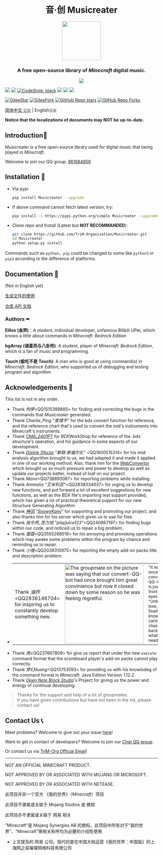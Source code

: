 [Bilibili: Eilles]: https://img.shields.io/badge/Bilibili-%E9%87%91%E7%BE%BFELS-00A1E7?style=for-the-badge
[Bilibili: bgArray]: https://img.shields.io/badge/Bilibili-%E8%AF%B8%E8%91%9B%E4%BA%AE%E4%B8%8E%E5%85%AB%E5%8D%A6%E9%98%B5-00A1E7?style=for-the-badge
[CodeStyle: black]: https://img.shields.io/badge/code%20style-black-121110.svg?style=for-the-badge
[python]: https://img.shields.io/badge/python-3.8-AB70FF?style=for-the-badge
[release]: https://img.shields.io/github/v/release/EillesWan/Musicreater?style=for-the-badge
[license]: https://img.shields.io/badge/Licence-Apache-228B22?style=for-the-badge

<h1 align="center">
    音·创 Musicreater
</h1>

<p align="center">
    <img width="128" height="128" src="https://s1.ax1x.com/2022/05/06/Ouhghj.md.png" >
    </img>
</p>

<h3 align="center">A free open-source library of <i>Minecraft</i> digital music.</h3>

<p align="center">
    <img src="https://img.shields.io/badge/BUILD%20WITH%20LOVE-FF3432?style=for-the-badge">
    </img>
<p>

[![][Bilibili: Eilles]](https://space.bilibili.com/397369002/)
[![][Bilibili: bgArray]](https://space.bilibili.com/604072474)
[![CodeStyle: black]](https://github.com/psf/black)
[![][python]](https://www.python.org/)
[![][license]](LICENSE)
[![][release]](../../releases)

[![GiteeStar](https://gitee.com/TriM-Organization/Musicreater/badge/star.svg?theme=gray)](https://gitee.com/TriM-Organization/Musicreater/stargazers)
[![GiteeFork](https://gitee.com/TriM-Organization/Musicreater/badge/fork.svg?theme=gray)](https://gitee.com/TriM-Organization/Musicreater/members)
[![GitHub Repo stars](https://img.shields.io/github/stars/TriM-Organization/Musicreater?color=white&logo=GitHub&style=plastic)](https://github.com/TriM-Organization/Musicreater/stargazers)
[![GitHub Repo Forks](https://img.shields.io/github/forks/TriM-Organization/Musicreater?color=white&logo=GitHub&style=plastic)](https://github.com/TriM-Organization/Musicreater/forks)

[简体中文 🇨🇳](README.md) | English🇬🇧

**Notice that the localizations of documents may NOT be up-to-date.**

## Introduction🚀

Musicreater is a free open-source library used for digital music that being played in _Minecraft_.

Welcome to join our QQ group: [861684859](https://jq.qq.com/?_wv=1027&k=hpeRxrYr)

## Installation 🔳

-   Via pypi

    ```bash
    pip install Musicreater --upgrade
    ```

-   If above command cannot fetch latest version, try:

    ```bash
    pip install -i https://pypi.python.org/simple Musicreater --upgrade
    ```

-   Clone repo and Install (Latest but **NOT RECOMMANDED**):
    ```bash
    git clone https://github.com/TriM-Organization/Musicreater.git
    cd Musicreater
    python setup.py install
    ```

Commands such as `python`、`pip` could be changed to some like `python3` or `pip3` according to the difference of platforms.

## Documentation 📄

(Not in English yet)

[生成文件的使用](./docs/%E7%94%9F%E6%88%90%E6%96%87%E4%BB%B6%E7%9A%84%E4%BD%BF%E7%94%A8%E8%AF%B4%E6%98%8E.md)

[仓库 API 文档](./docs/%E5%BA%93%E7%9A%84%E7%94%9F%E6%88%90%E4%B8%8E%E5%8A%9F%E8%83%BD%E6%96%87%E6%A1%A3.md)

### Authors ✒

**Eilles (金羿)**：A student, individual developer, unfamous Bilibili UPer, which knows a little about commands in _Minecraft: Bedrock Edition_

**bgArray (诸葛亮与八卦阵)**: A student, player of _Minecraft: Bedrock Edition_, which is a fan of music and programming.

**Touch (偷吃不是 Touch)**: A man who is good at using command(s) in _Minecraft: Bedrock Edition_, who supported us of debugging and testing program and algorithm

## Acknowledgements 🙏

This list is not in any order.

-   Thank _昀梦_\<QQ1515399885\> for finding and correcting the bugs in the commands that _Musicreater_ generated.
-   Thank _Charlie_Ping “查理平”_ for the bdx convert function for reference, and the reference chart that's used to convert the mid's instruments into Minecraft's instruments.
-   Thank _[CMA_2401PT](https://github.com/CMA2401PT)_ for BDXWorkShop for reference of the .bdx structure's operation, and his guidance in some aspects of our development.
-   Thank _[Dislink Sforza](https://github.com/Dislink) “断联·斯福尔扎”_ \<QQ1600515314\> for his midi analysis algorithm brought to us, we had adapted it and made it applied in one of our working method; Also, thank him for the [WebConvertor](https://dislink.github.io/midi2bdx/) which brought us so much pressure and power to develop as well as update our projects better, instead of loaf on our project.
-   Thank _Mono_\<QQ738893087\> for reporting problems while installing
-   Thank _Ammelia “艾米利亚”_\<QQ2838334637\> for urging us to develop new functions, and put forward a lot of excellent suggestions for new functions, as well as the BDX file's importing test support provided, which has given a lot of practical theoretical support for our new Structure Generating Algorithm
-   Thank _[神羽](https://gitee.com/snowykami) “[SnowyKami](https://github.com/snowyfirefly)”_ for supporting and promoting our project, and also thanks him for his server which given us to use for free.
-   Thank _指令师\_苦力怕 “playjuice123”_\<QQ240667197\> for finding bugs within our code, and noticed us to repair a big problem.
-   Thank _雷霆_\<QQ3555268519\> for his annoying and provoking operations which may awake some problems within the program by chance and reminding us to repair.
-   Thank _小埋_\<QQ2039310975\> for reporting the empty add-on packs title and description problem.
-   <table><tr><td>Thank <i>油炸</i> &lt;QQ2836146704&gt; for inspiring us to constantly develop something new.</td><td><img width="260" src="https://foruda.gitee.com/images/1695478907647543027/08ea9909_9911226.jpeg" alt="The groupmate on the picture was saying that our convert-QQ-bot had once brought him great convinience but now it closed down by some reason so he was feeling regretful." title="&quot;It was once, a convert-QQ-bot is just in front my eyes&quot;&#10;&quot;Until lose, I finally know cannot chase back what I needs&quot;"></td><td><small>&quot;It was once, a convert-QQ-bot is just in front my eyes&quot;<br>&quot;Until lose, I finally know cannot chase back what I needs&quot;</small></td></tr></table>
-   Thank _雨_\<QQ237667809\> for give us report that under the new `execute` command format that the scoreboard player's add-on packs cannot play correctly.
- Thank _梦幻duang_\<QQ13753593\> for providing us with his knowlodeg of the command format in Minecraft: Java Edition Version 1.12.2.
- Thank [_Open Note Block Studio_](https://github.com/OpenNBS/NoteBlockStudio)'s Project for giving us the power and energy of continual developing.

> Thanks for the support and help of a lot of groupmates  
> If you have given contributions but have not been in the list, please contact us!  

## Contact Us 📞

Meet problems? Welcome to give out your issue [here](https://github.com/EillesWan/Musicreater/issues/new)!

Want to get in contact of developers? Welcome to join our [Chat QQ group](https://jq.qq.com/?_wv=1027&k=hpeRxrYr).

Or contact us via [TriM-Org Official Email](mailto:TriM-Organization@hotmail.com)!

---

NOT AN OFFICIAL MINECRAFT PRODUCT.

NOT APPROVED BY OR ASSOCIATED WITH MOJANG OR MICROSOFT.

NOT APPROVED BY OR ASSOCIATED WITH NETEASE.

此项目并非一个官方 《我的世界》（_Minecraft_）项目

此项目不隶属或关联于 Mojang Studios 或 微软

此项目亦不隶属或关联于 网易 相关

“Minecraft”是 Mojang Synergies AB 的商标，此项目中所有对于“我的世界”、“Minecraft”等相关称呼均为必要的介绍性使用

-   上文提及的 网易 公司，指代的是在中国大陆运营《我的世界：中国版》的上海网之易璀璨网络科技有限公司

